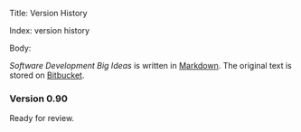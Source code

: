 Title: Version History

Index: version history

Body:

<cite>Software Development Big Ideas</cite> is written in <a href="https://daringfireball.net/projects/markdown/" target="ref">Markdown</a>. The original text is stored on <a href="https://bitbucket.org/account/user/pspub/projects/SOF" target="ref">Bitbucket</a>.

### Version 0.90

Ready for review.
